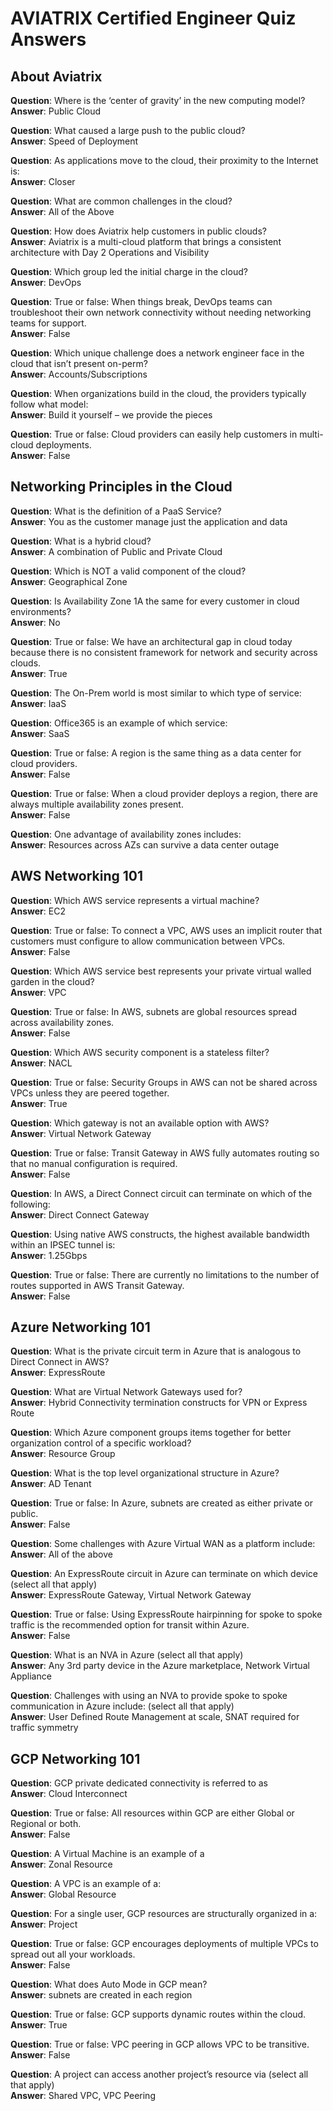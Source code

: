 # AVIATRIX Certified Engineer Quiz Answers





## About Aviatrix

**Question**: Where is the ‘center of gravity’ in the new computing model?  
**Answer**: Public Cloud

**Question**: What caused a large push to the public cloud?  
**Answer**: Speed of Deployment

**Question**: As applications move to the cloud, their proximity to the Internet is:  
**Answer**: Closer

**Question**: What are common challenges in the cloud?  
**Answer**: All of the Above

**Question**: How does Aviatrix help customers in public clouds?  
**Answer**: Aviatrix is a multi-cloud platform that brings a consistent architecture with Day 2 Operations and Visibility

**Question**: Which group led the initial charge in the cloud?  
**Answer**: DevOps

**Question**: True or false: When things break, DevOps teams can troubleshoot their own network connectivity without needing networking teams for support.  
**Answer**: False

**Question**: Which unique challenge does a network engineer face in the cloud that isn’t present on-perm?  
**Answer**: Accounts/Subscriptions

**Question**: When organizations build in the cloud, the providers typically follow what model:  
**Answer**: Build it yourself – we provide the pieces

**Question**: True or false: Cloud providers can easily help customers in multi-cloud deployments.  
**Answer**: False






## Networking Principles in the Cloud

**Question**: What is the definition of a PaaS Service?  
**Answer**: You as the customer manage just the application and data

**Question**: What is a hybrid cloud?  
**Answer**: A combination of Public and Private Cloud

**Question**: Which is NOT a valid component of the cloud?  
**Answer**: Geographical Zone

**Question**: Is Availability Zone 1A the same for every customer in cloud environments?  
**Answer**: No

**Question**: True or false: We have an architectural gap in cloud today because there is no consistent framework for network and security across clouds.  
**Answer**: True

**Question**: The On-Prem world is most similar to which type of service:  
**Answer**: IaaS

**Question**: Office365 is an example of which service:  
**Answer**: SaaS

**Question**: True or false: A region is the same thing as a data center for cloud providers.  
**Answer**: False

**Question**: True or false: When a cloud provider deploys a region, there are always multiple availability zones present.  
**Answer**: False

**Question**: One advantage of availability zones includes:  
**Answer**: Resources across AZs can survive a data center outage





## AWS Networking 101

**Question**: Which AWS service represents a virtual machine?  
**Answer**: EC2

**Question**: True or false: To connect a VPC, AWS uses an implicit router that customers must configure to allow communication between VPCs.  
**Answer**: False

**Question**: Which AWS service best represents your private virtual walled garden in the cloud?  
**Answer**: VPC

**Question**: True or false: In AWS, subnets are global resources spread across availability zones.  
**Answer**: False

**Question**: Which AWS security component is a stateless filter?  
**Answer**: NACL

**Question**: True or false: Security Groups in AWS can not be shared across VPCs unless they are peered together.  
**Answer**: True

**Question**: Which gateway is not an available option with AWS?  
**Answer**: Virtual Network Gateway

**Question**: True or false: Transit Gateway in AWS fully automates routing so that no manual configuration is required.  
**Answer**: False

**Question**: In AWS, a Direct Connect circuit can terminate on which of the following:  
**Answer**: Direct Connect Gateway

**Question**: Using native AWS constructs, the highest available bandwidth within an IPSEC tunnel is:  
**Answer**: 1.25Gbps

**Question**: True or false: There are currently no limitations to the number of routes supported in AWS Transit Gateway.  
**Answer**: False



## Azure Networking 101

**Question**: What is the private circuit term in Azure that is analogous to Direct Connect in AWS?  
**Answer**: ExpressRoute

**Question**: What are Virtual Network Gateways used for?  
**Answer**: Hybrid Connectivity termination constructs for VPN or Express Route

**Question**: Which Azure component groups items together for better organization control of a specific workload?  
**Answer**: Resource Group

**Question**: What is the top level organizational structure in Azure?  
**Answer**: AD Tenant

**Question**: True or false: In Azure, subnets are created as either private or public.  
**Answer**: False

**Question**: Some challenges with Azure Virtual WAN as a platform include:  
**Answer**: All of the above

**Question**: An ExpressRoute circuit in Azure can terminate on which device (select all that apply)  
**Answer**: ExpressRoute Gateway, Virtual Network Gateway

**Question**: True or false: Using ExpressRoute hairpinning for spoke to spoke traffic is the recommended option for transit within Azure.  
**Answer**: False

**Question**: What is an NVA in Azure (select all that apply)  
**Answer**: Any 3rd party device in the Azure marketplace, Network Virtual Appliance

**Question**: Challenges with using an NVA to provide spoke to spoke communication in Azure include: (select all that apply)  
**Answer**: User Defined Route Management at scale, SNAT required for traffic symmetry



## GCP Networking 101

**Question**: GCP private dedicated connectivity is referred to as  
**Answer**: Cloud Interconnect

**Question**: True or false: All resources within GCP are either Global or Regional or both.  
**Answer**: False

**Question**: A Virtual Machine is an example of a  
**Answer**: Zonal Resource

**Question**: A VPC is an example of a:  
**Answer**: Global Resource

**Question**: For a single user, GCP resources are structurally organized in a:  
**Answer**: Project

**Question**: True or false: GCP encourages deployments of multiple VPCs to spread out all your workloads.  
**Answer**: False

**Question**: What does Auto Mode in GCP mean?  
**Answer**: subnets are created in each region

**Question**: True or false: GCP supports dynamic routes within the cloud.  
**Answer**: True

**Question**: True or false: VPC peering in GCP allows VPC to be transitive.  
**Answer**: False

**Question**: A project can access another project’s resource via (select all that apply)  
**Answer**: Shared VPC, VPC Peering





